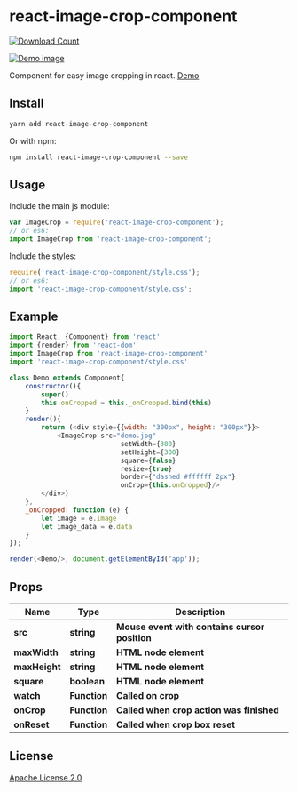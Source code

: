 # react-image-crop-component

[![Download Count](https://img.shields.io/npm/dm/react-image-crop-component.svg?style=flat-square)](http://www.npmjs.com/package/react-image-crop-component)

[![Demo image](https://s3.eu-central-1.amazonaws.com/serhiy/Github_repo/react-image-crop-component-2.gif)](https://exelban.github.io/react-image-crop-component)

Component for easy image cropping in react. [Demo](https://exelban.github.io/react-image-crop-component/)

## Install
```sh
yarn add react-image-crop-component
```  
Or with npm:  
```sh
npm install react-image-crop-component --save
```

## Usage
Include the main js module:  
```javascript
var ImageCrop = require('react-image-crop-component');
// or es6:
import ImageCrop from 'react-image-crop-component';
```

Include the styles:  
```javascript
require('react-image-crop-component/style.css');
// or es6:
import 'react-image-crop-component/style.css';
```


## Example
```javascript
import React, {Component} from 'react'
import {render} from 'react-dom'
import ImageCrop from 'react-image-crop-component'
import 'react-image-crop-component/style.css'

class Demo extends Component{
    constructor(){
        super()
        this.onCropped = this._onCropped.bind(this)
    }
    render(){
        return (<div style={{width: "300px", height: "300px"}}>
            <ImageCrop src="demo.jpg"
                            setWidth={300} 
                            setHeight={300} 
                            square={false} 
                            resize={true}
                            border={"dashed #ffffff 2px"}
                            onCrop={this.onCropped}/>
        </div>)
    },
    _onCropped: function (e) {
        let image = e.image
        let image_data = e.data
    }
});

render(<Demo/>, document.getElementById('app'));
```

## Props
**Name** | **Type** | **Description**
--- | --- | ---
**src** | **string** | **Mouse event with contains cursor position**
**maxWidth** | **string** | **HTML node element**
**maxHeight** | **string** | **HTML node element**
**square** | **boolean** | **HTML node element**
**watch** | **Function** | **Called on crop**
**onCrop** | **Function** | **Called when crop action was finished**
**onReset** | **Function** | **Called when crop box reset**


## License
[Apache License 2.0](https://github.com/exelban/react-image-crop-component/blob/master/LICENSE)
